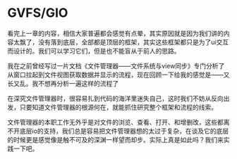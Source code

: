 # GVFS/GIO

看完上一章的内容，相信大家普遍都会感觉有点晕，其实原因就是因为我们讲的内容太飘了，没有落到底层，全部都是顶层的框架，其实这些框架都只是为了ui交互而设计的。我们可以学习它们，但是也不能盲从于前人的思路。

我在之前曾经写过一片文档《文件管理器——文件系统与view同步》专门分析了从窗口拉起到文件视图获取数据并显示的流程，现在回顾一下给我的感觉是——又长又乱。我不想再分析一遍这样的流程了

在深究文件管理器时，很容易扎到代码的海洋里迷失自己，这时我们不妨从反向出发，只要知道文件管理器的根源何在，就能抓住研究整个框架和流程的线索。

文件管理器的本职工作无外乎是对文件的浏览、查看、打开、和增删改，这些都离不开底层io的支持，我们总是容易把文件管理器想的太过于复杂，在谈及它的底层的时候更是感觉像是触不可及的深渊一样望而却步。实际上真是如此吗？我们来实践一下吧。

